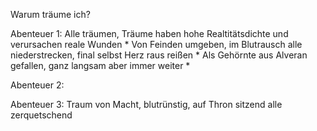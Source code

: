 Warum träume ich?

Abenteuer 1: Alle träumen, Träume haben hohe Realtitätsdichte und verursachen reale Wunden
	* Von Feinden umgeben, im Blutrausch alle niederstrecken, final selbst Herz raus reißen
	* Als Gehörnte aus Alveran gefallen, ganz langsam aber immer weiter
	* 

Abenteuer 2: 

Abenteuer 3:  Traum von Macht, blutrünstig, auf Thron sitzend alle zerquetschend